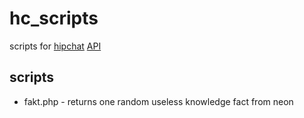 # hc_scripts
scripts for [hipchat](https://www.hipchat.com/) [API](https://www.hipchat.com/docs/apiv2)

## scripts
- fakt.php - returns one random useless knowledge fact from neon
